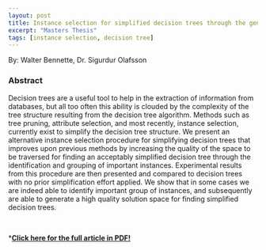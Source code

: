 ```yaml
---
layout: post
title: Instance selection for simplified decision trees through the geneneration and selection of instance candidate subsets
excerpt: "Masters Thesis"
tags: [instance selection, decision tree]
---
```

By: Walter Bennette, Dr. Sigurdur Olafsson

### Abstract  
Decision trees are a useful tool to help in the extraction of information from 
databases, but all too often this ability is clouded by the complexity of the tree structure 
resulting from the decision tree algorithm. Methods such as tree pruning, attribute selection, 
and most recently, instance selection, currently exist to simplify the decision tree structure. 
We present an alternative instance selection procedure for simplifying decision trees that 
improves upon previous methods by increasing the quality of the space to be traversed for 
finding an acceptably simplified decision tree through the identification and grouping of 
important instances. Experimental results from this procedure are then presented and 
compared to decision trees with no prior simplification effort applied. We show that in some 
cases we are indeed able to identify important group of instances, and subsequently are able 
to generate a high quality solution space for finding simplified decision trees. 


<br>

***[Click here for the full article in PDF!](http://lib.dr.iastate.edu/cgi/viewcontent.cgi?article=3100&context=etd)**